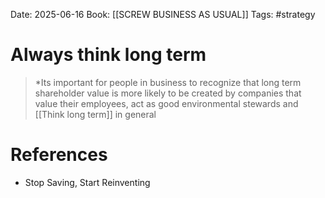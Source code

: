 Date: 2025-06-16
Book: [[SCREW BUSINESS AS USUAL]]
Tags:  #strategy 


# Always think long term

>*Its important for people in business to recognize that long term shareholder value is more likely to be created by companies that value their employees, act as good environmental stewards and [[Think long term]] in general

# References
- Stop Saving, Start Reinventing
 